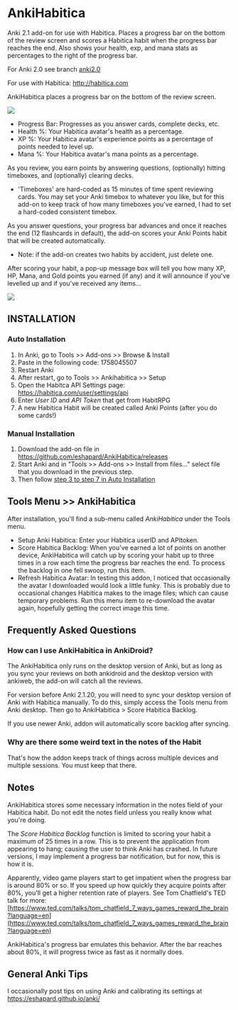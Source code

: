 # AnkiHabitica

Anki 2.1 add-on for use with Habitica. Places a progress bar on the bottom of the review screen and scores a Habitica habit when the progress bar reaches the end. Also shows your health, exp, and mana stats as percentages to the right of the progress bar.

For Anki 2.0 see branch [anki2.0](https://github.com/eshapard/AnkiHabitica/tree/anki2.0)

For use with Habitica: http://habitica.com

AnkiHabitica places a progress bar on the bottom of the review screen.

![](https://github.com/eshapard/AnkiHabitica/blob/master/AnkiHabitica_progbar.png?raw=true)

* Progress Bar: Progresses as you answer cards, complete decks, etc.
* Health %: Your Habitica avatar's health as a percentage.
* XP %: Your Habitica avatar's experience points as a percentage of points needed to level up.
* Mana %: Your Habitica avatar's mana points as a percentage.

As you review, you earn points by answering questions, (optionally) hitting timeboxes, and (optionally) clearing decks.

* 'Timeboxes' are hard-coded as 15 minutes of time spent reviewing cards. You may set your Anki timebox to whatever you like, but for this add-on to keep track of how many timeboxes you've earned, I had to set a hard-coded consistent timebox.

As you answer questions, your progress bar advances and once it reaches the end (12 flashcards in default), the add-on scores your Anki Points habit that will be created automatically.

* Note: if the add-on creates two habits by accident, just delete one.

After scoring your habit, a pop-up message box will tell you how many XP, HP, Mana, and Gold points you earned (if any) and it will announce if you've levelled up and if you've received any items...

![](https://github.com/eshapard/AnkiHabitica/blob/master/AnkiHabitica_msgbox.png?raw=true)

## INSTALLATION

### Auto Installation

1. In Anki, go to Tools >> Add-ons >> Browse & Install
2. Paste in the following code: 1758045507
3. Restart Anki
4. After restart, go to Tools >> Ankihabitica >> Setup
5. Open the Habitca API Settings page: https://habitica.com/user/settings/api
6. Enter *User ID* and *API Token* that get from HabitRPG
7. A new Habitica Habit will be created called Anki Points (after you do some cards!)

### Manual Installation

1. Download the add-on file in https://github.com/eshapard/AnkiHabitica/releases
2. Start Anki and in "Tools >> Add-ons >> Install from files..." select file that you download in the previous step.
3. Then follow [step 3 to step 7 in Auto Installation](https://github.com/eshapard/AnkiHabitica#the-easy-way)

## Tools Menu >> AnkiHabitica

After installation, you'll find a sub-menu called *AnkiHabitica* under the Tools menu.

* Setup Anki Habitica: Enter your Habitica userID and APItoken.
* Score Habitica Backlog: When you've earned a lot of points on another device, AnkiHabitica will catch up by scoring your habit up to three times in a row each time the progress bar reaches the end. To process the backlog in one fell swoop, run this item.
* Refresh Habitica Avatar: In testing this addon, I noticed that occasionally the avatar I downloaded would look a little funky. This is probably due to occasional changes Habitica makes to the image files; which can cause temporary problems. Run this menu item to re-download the avatar again, hopefully getting the correct image this time.

## Frequently Asked Questions

### How can I use AnkiHabitica in AnkiDroid?

The AnkiHabitica only runs on the desktop version of Anki, but as long as you sync your reviews on both ankidroid and the desktop version with ankiweb, the add-on will catch all the reviews.

For version before Anki 2.1.20, you will need to sync your desktop version of Anki with Habitica manually. To do this, simply access the Tools menu from Anki desktop. Then go to AnkiHabitica > Score Habitica Backlog.

If you use newer Anki, addon will automatically score backlog after syncing.

### Why are there some weird text in the notes of the Habit

That's how the addon keeps track of things across multiple devices and multiple sessions.
You must keep that there.

## Notes

AnkiHabitica stores some necessary information in the notes field of your Habitica habit. Do not edit the notes field unless you really know what you're doing.

The *Score Habitica Backlog* function is limited to scoring your habit a maximum of 25 times in a row. This is to prevent the application from appearing to hang; causing the user to think Anki has crashed. In future versions, I may implement a progress bar notification, but for now, this is how it is.

Apparently, video game players start to get impatient when the progress bar is around 80% or so. If you speed up how quickly they acquire points after 80%, you'll get a higher retention rate of players. See Tom Chatfield's TED talk for more: [https://www.ted.com/talks/tom_chatfield_7_ways_games_reward_the_brain?language=en](https://www.ted.com/talks/tom_chatfield_7_ways_games_reward_the_brain?language=en)

AnkiHabitica's progress bar emulates this behavior. After the bar reaches about 80%, it will progress twice as fast as it normally does.

## General Anki Tips

I occasionally post tips on using Anki and calibrating its settings at https://eshapard.github.io/anki/
